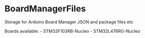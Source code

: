 # BoardManagerFiles
Storage for Arduino Board Manager JSON and package files etc

Boards available:
	- STM32F103RB-Nucleo
	- STM32L476RG-Nucleo
